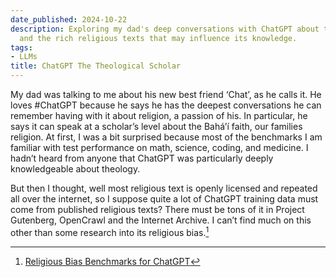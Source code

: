```yaml
---
date_published: 2024-10-22
description: Exploring my dad's deep conversations with ChatGPT about the Bahá'í faith
  and the rich religious texts that may influence its knowledge.
tags:
- LLMs
title: ChatGPT The Theological Scholar
---
```


My dad was talking to me about his new best friend ‘Chat’, as he calls it. He loves #ChatGPT because he says he has the deepest conversations he can remember having with it about religion, a passion of his. In particular, he says it can speak at a scholar’s level about the Bahá’í faith, our families religion. At first, I was a bit surprised because most of the benchmarks I am familiar with test performance on math, science, coding, and medicine. I hadn’t heard from anyone that ChatGPT was particularly deeply knowledgeable about theology.

But then I thought, well most religious text is openly licensed and repeated all over the internet, so I suppose quite a lot of ChatGPT training data must come from published religious texts? There must be tons of it in Project Gutenberg, OpenCrawl and the Internet Archive. I can’t find much on this other than some research into its religious bias.[^1]

[^1]: [Religious Bias Benchmarks for ChatGPT](https://www.researchgate.net/publication/384078781_Religious_Bias_Benchmarks_for_ChatGPT)